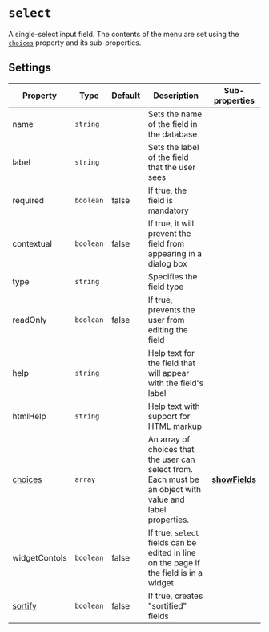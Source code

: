 # `select`

A single-select input field. The contents of the menu are set using the [`choices`](../properties/choices.md) property and its sub-properties.

## Settings

|  Property | Type   | Default | Description | Sub-properties |
|---|---|---|---|---|
|name | `string` | | Sets the name of the field in the database | |
|label | `string` | | Sets the label of the field that the user sees | |
|required | `boolean` | false | If true, the field is mandatory | |
|contextual | `boolean` | false | If true, it will prevent the field from appearing in a dialog box | |
|type | `string` | | Specifies the field type | |
|readOnly | `boolean` | false | If true, prevents the user from editing the field | |
|help | `string` | | Help text for the field that will appear with the field's label | |
|htmlHelp | `string` | | Help text with support for HTML markup | |
|[choices](../properties/choices.md) | `array` |  | An array of choices that the user can select from. Each must be an object with value and label properties. |  [**showFields**](../properties/choices.md#showfields) |
|widgetContols | `boolean` | false | If true, `select` fields can be edited in line on the page if the field is in a widget | |
|[sortify](../properties/sortify.md) | `boolean` | false | If true, creates "sortified" fields |

